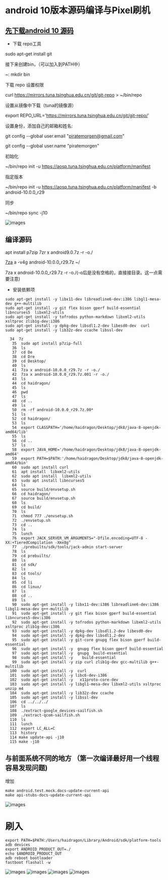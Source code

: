 # android 10版本源码编译与Pixel刷机

## [先下载android 10 源码](https://mirrors.tuna.tsinghua.edu.cn/help/AOSP/)

* 下载 repo工具

sudo apt-get install git

接下来创建bin，（可以加入到PATH中）

~: mkdir bin

下载 repo 设置权限

curl https://mirrors.tuna.tsinghua.edu.cn/git/git-repo > ~/bin/repo

设置从镜像中下载（tuna的镜像源）

export REPO_URL='https://mirrors.tuna.tsinghua.edu.cn/git/git-repo/'

设置身份，添加自己的邮箱和姓名:

git config --global user.email "piratemorgen@gmail.com" 

git config --global user.name "piratemorgen"

初始化

~/bin/repo init -u https://aosp.tuna.tsinghua.edu.cn/platform/manifest

指定版本

~/bin/repo init -u https://aosp.tuna.tsinghua.edu.cn/platform/manifest -b android-10.0.0_r29

同步

~/bin/repo sync -j10

![images](./images/1.png)
## 编译源码
apt install p7zip    7zr x android9.0.7z -r -o./

[7za](https://blog.csdn.net/qq_27608983/article/details/92462659) a -v4g android-10.0.0_r29.7z ~/ 

7za x  android-10.0.0_r29.7z  -r -o./(-o后是没有空格的，直接接目录。这一点需要注意)

* 安装依赖项

```
sudo apt-get install -y libx11-dev libreadline6-dev:i386 libgl1-mesa-dev g++-multilib
sudo apt-get install -y git flex bison gperf build-essential libncurses5  libxml2-utils
sudo apt-get install -y tofrodos python-markdown libxml2-utils xsltproc zlib1g-dev:i386
sudo apt-get install -y dpkg-dev libsdl1.2-dev libesd0-dev  curl  
sudo apt-get install -y lib32z-dev ccache libssl-dev
```


```
  34  7z
   35  sudo apt install p7zip-full
   36  ls
   37  cd De
   38  cd Dre
   39  cd Desktop/
   40  ls
   41  7za x android-10.0.0_r29.7z -r -o./
   42  7za x android-10.0.0_r29.7z.001 -r -o./
   43  ls
   44  cd haidragon/
   45  ls
   46  pwd
   47  ls
   48  cd ..
   49  ls
   50  rm -rf android-10.0.0_r29.7z.00*
   51  ls
   52  cd haidragon/
   53  ls
   54  export CLASSPATH='/home/haidragon/Desktop/jdk8/java-8-openjdk-amd64/lib' 
   55  ls
   56  cd ..
   57  ls
   58  export JAVA_HOME='/home/haidragon/Desktop/jdk8/java-8-openjdk-amd64'
   59  export PATH=$PATH:'/home/haidragon/Desktop/jdk8/java-8-openjdk-amd64/bin' 
   60  sudo apt install curl
   61  apt install  libxml2-utils
   62  sudo apt install  libxml2-utils
   63  sudo apt install libncurses5 
   64  ls
   65  source build/envsetup.sh
   66  cd haidragon/
   67  source build/envsetup.sh
   68  ls
   69  cd build/
   70  ls
   71  chmod 777 ./envsetup.sh 
   72  ./envsetup.sh 
   73  cd ..
   74  ls
   75  lunch 
   76  export JACK_SERVER_VM_ARGUMENTS="-Dfile.encoding=UTF-8 -XX:+TieredCompilation -Xmx8g"
   77  ./prebuilts/sdk/tools/jack-admin start-server
   78  ls
   79  cd prebuilts/
   80  ls
   81  cd sdk/
   82  ls
   83  cd tools/
   84  ls
   85  cd li
   86  cd linux/
   87  ls
   88  cd ..
   89  ls
   90  sudo apt-get install -y libx11-dev:i386 libreadline6-dev:i386 libgl1-mesa-dev g++-multilib
   91  sudo apt-get install -y git flex bison gperf build-essential libncurses5-dev:i386
   92  sudo apt-get install -y tofrodos python-markdown libxml2-utils xsltproc zlib1g-dev:i386
   93  sudo apt-get install -y dpkg-dev libsdl1.2-dev libesd0-dev
   94  sudo apt-get install -y dpkg-dev libsdl1.2-dev 
   95  sudo apt-get install -y git-core gnupg flex bison gperf build-essential
   96  sudo apt-get install -y  gnupg flex bison gperf build-essential
   97  sudo apt-get install -y  gnupg  build-essential
   98  sudo apt-get install -y    build-essential
   99  sudo apt-get install -y zip curl zlib1g-dev gcc-multilib g++-multilib
  100  sudo apt-get install -y  curl 
  101  sudo apt-get install -y libc6-dev-i386
  102  sudo apt-get install -y   x11proto-core-dev 
  103  sudo apt-get install -y libgl1-mesa-dev libxml2-utils xsltproc unzip m4
  104  sudo apt-get install -y lib32z-dev ccache
  105  sudo apt-get install -y libssl-dev
  106  cd ../../../
  107  ls
  108  ./extract-google_devices-sailfish.sh 
  109  ./extract-qcom-sailfish.sh 
  110  ls
  111  lunch 
  112  export LC_ALL=C 
  113  history 
  114 make update-api -j10
  115 make -j10
```
## 与前面系统不同的地方 （第一次编译最好用一个线程 容易发现问题)

增加
```
make android.test.mock.docs-update-current-api
make api-stubs-docs-update-current-api
```
![images](./images/2.png)

# 刷入 
```
export PATH=$PATH:/Users/haidragon/Library/Android/sdk/platform-tools
adb devices
export ANDROID_PRODUCT_OUT=./
echo $ANDROID_PRODUCT_OUT
adb reboot bootloader
fastboot flashall -w
```
![images](./images/3.jpg)
![images](./images/4.jpg)
![images](./images/5.jpg)
![images](./images/6.jpg)

